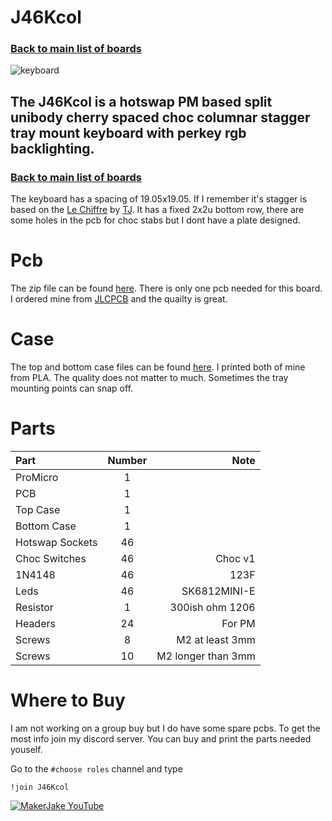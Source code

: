 # J46Kcol 
### [Back to main list of boards](https://github.com/MakerJake01/MakerJakes-keyboards) 
![keyboard](https://i.imgur.com/pvrKhou.jpg)
## The J46Kcol is a hotswap PM based split unibody cherry spaced choc columnar stagger tray mount keyboard with perkey rgb backlighting.
### [Back to main list of boards](https://github.com/MakerJake01/MakerJakes-keyboards) 
The keyboard has a spacing of 19.05x19.05. If I remember it's stagger is based on the [Le Chiffre](https://github.com/tominabox1/Le-Chiffre-Keyboard) by [TJ](https://github.com/tominabox1). It has a fixed 2x2u bottom row, there are some holes in the pcb for choc stabs but I dont have a plate designed. 

# Pcb
The zip file can be found [here](https://github.com/MakerJake01/MakerJakes-keyboards/tree/main/J46KcolMx/Pcb). There is only one pcb needed for this board. I ordered mine from [JLCPCB](https://jlcpcb.com) and the quailty is great.  

# Case
The top and bottom case files can be found [here](https://github.com/MakerJake01/MakerJakes-keyboards/tree/main/J46KcolMx/Case). I printed both of mine from PLA. The quality does not matter to much. Sometimes the tray mounting points can snap off. 

# Parts
| Part        | Number      | Note |
| :---        |    :----:   |          ---: |
| ProMicro   | 1           |  |
| PCB | 1 | |
| Top Case | 1 | |
| Bottom Case | 1 | | 
| Hotswap Sockets | 46  | |
| Choc Switches |46 |Choc v1 |
| 1N4148   | 46        | 123F      |
| Leds | 46 | SK6812MINI-E |
| Resistor | 1 | 300ish ohm 1206 | 
| Headers  | 24 | For PM |
| Screws | 8 | M2 at least 3mm |
| Screws | 10 | M2 longer than 3mm |  

# Where to Buy 
I am not working on a group buy but I do have some spare pcbs. To get the most info join my discord server. You can buy and print the parts needed youself. 

Go to the `#choose roles` channel and type 
~~~
!join J46Kcol
~~~

[![MakerJake YouTube](https://img.shields.io/badge/Discord-5865F2?style=for-the-badge&logo=discord&logoColor=white)](https://discord.gg/ktUDJ3w) 